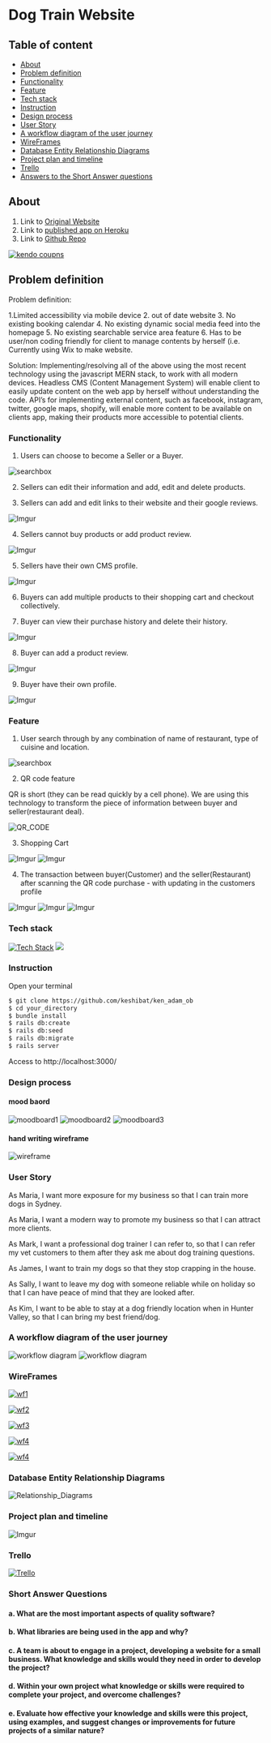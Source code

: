 # Dog Train Website
## Table of content
* [About](#about)
* [Problem definition](#problem-definition)
* [Functionality](#functionality)
* [Feature](#feature)
* [Tech stack](#tech-stack)
* [Instruction](#instruction)
* [Design process](#design-process)
* [User Story](#user-story)
* [A workflow diagram of the user journey](#a-workflow-diagram-of-the-user-journey)
* [WireFrames](#wireframes)
* [Database Entity Relationship Diagrams](#database-entity-relationship-diagrams)
* [Project plan and timeline](#project-plan-and-timeline)
* [Trello](#trello)
* [Answers to the Short Answer questions](#short-answer-questions)



## About
1. Link to [Original Website](https://www.muttswithmanners.com.au/)
2. Link to [published app on Heroku](https://kendodeal.herokuapp.com/)
3. Link to [Github Repo](https://github.com/keshibat/dogtrain_react)

[![kendo coupns](https://i.imgur.com/jpswWqx.png)](https://kendodeal.herokuapp.com/)

## Problem definition

Problem definition:

1.Limited accessibility via mobile device
2. out of date website
3. No existing booking calendar
4. No existing dynamic social media feed into the homepage
5. No existing searchable service area feature
6. Has to be user/non coding friendly for client to manage contents by herself (i.e. Currently using Wix to make website.

Solution:
Implementing/resolving all of the above using the most recent technology using the javascript MERN stack, to work with all modern devices. Headless CMS (Content Management System) will enable client to easily update content on the web app by herself without understanding the code. API’s for implementing external content, such as facebook, instagram, twitter, google maps, shopify, will enable more content to be available on clients app, making their products more accessible to potential clients.


### Functionality

1. Users can choose to become a Seller or a Buyer.

![searchbox](https://i.imgur.com/xoTIfZO.png)

2. Sellers can edit their information and add, edit and delete products.

3. Sellers can add and edit links to their website and their google reviews.

![Imgur](https://i.imgur.com/mqx70gd.png)

4. Sellers cannot buy products or add product review.

![Imgur](https://i.imgur.com/AiziQnl.png)

5. Sellers have their own CMS profile.

![Imgur](https://i.imgur.com/ep1PXxX.png)

6. Buyers can add multiple products to their shopping cart and checkout collectively.

7. Buyer can view their purchase history and delete their history.

![Imgur](https://i.imgur.com/3n8VHYG.png)


8. Buyer can add a product review.

![Imgur](https://i.imgur.com/Uzmd0Kk.png)

9. Buyer have their own profile.

![Imgur](https://i.imgur.com/uLsyhOC.png)

### Feature

1. User search through by any combination of name of restaurant, type of cuisine and location.

![searchbox](https://i.imgur.com/g31cGbi.png)

2. QR code feature

QR is short (they can be read quickly by a cell phone). We are using this technology to transform the piece of information between buyer and seller(restaurant deal).

![QR_CODE](https://i.imgur.com/r7CYZ7s.png)

3. Shopping Cart

![Imgur](https://i.imgur.com/4WOD181.png)
![Imgur](https://i.imgur.com/RL8Oi34.png)

4. The transaction between buyer(Customer) and the seller(Restaurant) after scanning the QR code purchase - with updating in the customers profile

![Imgur](https://i.imgur.com/4ym2eG3.png)
![Imgur](https://i.imgur.com/wcTFUO6.png)
![Imgur](https://i.imgur.com/z9sAWQ6.png)


### Tech stack
[![Tech Stack](https://i.imgur.com/DziCzWH.png)](https://stackshare.io/keshibat/my-stack)
[![](https://i.imgur.com/PqNxYcg.png)](https://stackshare.io/keshibat/my-stack)
<!-- * [Rails]
* [Github]
* [Trello] -->
### Instruction
Open your terminal

```sh
$ git clone https://github.com/keshibat/ken_adam_ob
$ cd your_directory
$ bundle install
$ rails db:create
$ rails db:seed
$ rails db:migrate
$ rails server
```
Access to http://localhost:3000/

### Design process

#### mood baord

![moodboard1](https://i.imgur.com/3ARk3cq.png)
![moodboard2](https://i.imgur.com/D3y93ec.png)
![moodboard3](https://i.imgur.com/AB1qUpC.png)


#### hand writing wireframe

![wireframe](https://i.imgur.com/DYNiqhE.png)

### User Story

As Maria, I want more exposure for my business so that I can train more dogs in Sydney.

As Maria, I want a modern way to promote my business so that I can attract more clients.

As Mark, I want a professional dog trainer I can refer to, so that I can refer my vet customers to them after they ask me about dog training questions.

As James, I want to train my dogs so that they stop crapping in the house.

As Sally, I want to leave my dog with someone reliable while on holiday so that I can have peace of mind that they are looked after.

As Kim, I want to be able to stay at a dog friendly location when in Hunter Valley, so that I can bring my best friend/dog.

### A workflow diagram of the user journey
![workflow diagram](https://i.imgur.com/01KH3Qw.png)
![workflow diagram](https://i.imgur.com/uwaizyu.png)


### WireFrames

[![wf1](https://i.imgur.com/y6baXGv.png)](https://drive.google.com/file/d/1kRIbOAt_-xDsXxtl_p0bAHgjxE3AOc3T/view?usp=sharing)

[![wf2](https://i.imgur.com/vwZjHRN.png)](https://drive.google.com/file/d/1kRIbOAt_-xDsXxtl_p0bAHgjxE3AOc3T/view?usp=sharing)

[![wf3](https://i.imgur.com/NNhbAGf.png)](https://drive.google.com/file/d/1kRIbOAt_-xDsXxtl_p0bAHgjxE3AOc3T/view?usp=sharing)

[![wf4](https://i.imgur.com/ASKDqrj.png)](https://drive.google.com/file/d/1Lp2IKKUxMcJIizUikKOdM8bgRDRbnjEJ/view?usp=sharing)

[![wf4](https://i.imgur.com/H15R8k0.png)](https://drive.google.com/file/d/1Lp2IKKUxMcJIizUikKOdM8bgRDRbnjEJ/view?usp=sharing)


### Database Entity Relationship Diagrams

![Relationship_Diagrams](https://i.imgur.com/tSKrhV8.png)

### Project plan and timeline

![Imgur](https://i.imgur.com/dtQBljS.png)

### Trello
[![Trello](https://i.imgur.com/9FSqA3o.png)](https://trello.com/b/njBkUzsO/kenjonajo)

### Short Answer Questions

#### a. What are the most important aspects of quality software?





#### b. What libraries are being used in the app and why?




#### c. A team is about to engage in a project, developing a website for a small business. What knowledge and skills would they need in order to develop the project?




#### d. Within your own project what knowledge or skills were required to complete your project, and overcome challenges?




#### e. Evaluate how effective your knowledge and skills were this project, using examples, and suggest changes or improvements for future projects of a similar nature?


[Rails]: <https://github.com/joemccann/dillinger>
[Github]: <https://github.com/>
[Trello]: <https://trello.com/>
